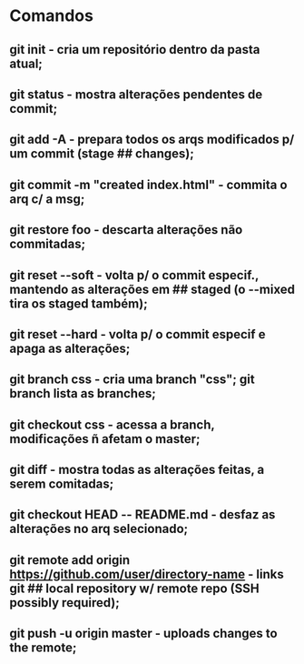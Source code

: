 # Comandos
## git init - cria um repositório dentro da pasta atual;
## git status - mostra alterações pendentes de commit;
## git add -A - prepara todos os arqs modificados p/ um commit (stage ## changes);
## git commit -m "created index.html" - commita o arq c/ a msg;
## git restore foo - descarta alterações não commitadas;
## git reset --soft - volta p/ o commit especif., mantendo as alterações em ## staged (o --mixed tira os staged também);
## git reset --hard - volta p/ o commit especif e apaga as alterações;
## git branch css - cria uma branch "css"; git branch lista as branches;
## git checkout css - acessa a branch, modificações ñ afetam o master;
## git diff - mostra todas as alterações feitas, a serem comitadas;
## git checkout HEAD -- README.md - desfaz as alterações no arq selecionado;
## git remote add origin https://github.com/user/directory-name - links git ## local repository w/ remote repo (SSH possibly required);
## git push -u origin master - uploads changes to the remote;
